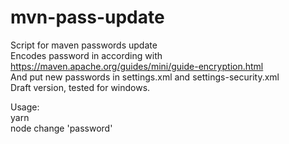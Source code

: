 # mvn-pass-update
Script for maven passwords update <br>
Encodes password in according with https://maven.apache.org/guides/mini/guide-encryption.html <br>
And put new passwords in settings.xml and settings-security.xml <br>
Draft version, tested for windows. <br>

Usage: <br>
yarn <br>
node change 'password'
